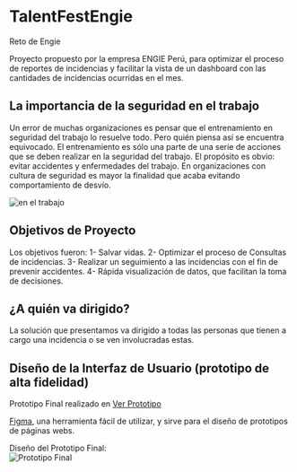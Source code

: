 # TalentFestEngie
Reto de Engie

Proyecto propuesto por la empresa ENGIE Perú, para optimizar el proceso de reportes de incidencias y facilitar la vista de un dashboard con las cantidades de incidencias ocurridas en el mes.

## La importancia de la seguridad en el trabajo

Un error de muchas organizaciones es pensar que el entrenamiento en seguridad del trabajo lo resuelve todo. Pero quién piensa así se encuentra equivocado. El entrenamiento es sólo una parte de una serie de acciones que se deben realizar en la seguridad del trabajo. El propósito es obvio: evitar accidentes y enfermedades del trabajo. En organizaciones con cultura de seguridad es mayor la finalidad que acaba evitando comportamiento de desvío.

![en el trabajo](http://www.ccifa.com.uy/images/seguridad-full.jpg) 
<br>

## Objetivos de Proyecto

Los objetivos fueron:
1- Salvar vidas.
2- Optimizar el proceso de Consultas de incidencias.
3- Realizar un seguimiento a las incidencias con el fin de prevenir accidentes.
4- Rápida visualización de datos, que facilitan la toma de decisiones.

## ¿A quién va dirigido?

La solución que presentamos va dirigido a todas las personas que tienen a cargo una incidencia o se ven involucradas estas.


## Diseño de la Interfaz de Usuario (prototipo de alta fidelidad)

Prototipo Final realizado en 
[Ver Prototipo](https://www.figma.com/file/eMd4F8M53y2I6dA1kikqxfMU/demo1?node-id=0%3A1)

[Figma](https://www.figma.com/proto/dBbnWBGr2QjtKLbR3WGXO4Cq/Untitled?node-id=0%3A1&scaling=min-zoom), una herramienta fácil de utilizar, y sirve para el diseño de prototipos de páginas webs.

Diseño del Prototipo Final: <br>
![Prototipo Final](https://raw.githubusercontent.com/Grecia2727/TalentFestEngie/practica/src/image/reto-engie.gif)



